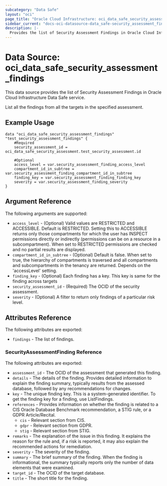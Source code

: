 ```yaml
---
subcategory: "Data Safe"
layout: "oci"
page_title: "Oracle Cloud Infrastructure: oci_data_safe_security_assessment_findings"
sidebar_current: "docs-oci-datasource-data_safe-security_assessment_findings"
description: |-
  Provides the list of Security Assessment Findings in Oracle Cloud Infrastructure Data Safe service
---
```


# Data Source: oci_data_safe_security_assessment_findings
This data source provides the list of Security Assessment Findings in Oracle Cloud Infrastructure Data Safe service.

List all the findings from all the targets in the specified assessment.


## Example Usage

```hcl
data "oci_data_safe_security_assessment_findings" "test_security_assessment_findings" {
	#Required
	security_assessment_id = oci_data_safe_security_assessment.test_security_assessment.id

	#Optional
	access_level = var.security_assessment_finding_access_level
	compartment_id_in_subtree = var.security_assessment_finding_compartment_id_in_subtree
	finding_key = var.security_assessment_finding_finding_key
	severity = var.security_assessment_finding_severity
}
```

## Argument Reference

The following arguments are supported:

* `access_level` - (Optional) Valid values are RESTRICTED and ACCESSIBLE. Default is RESTRICTED. Setting this to ACCESSIBLE returns only those compartments for which the user has INSPECT permissions directly or indirectly (permissions can be on a resource in a subcompartment). When set to RESTRICTED permissions are checked and no partial results are displayed. 
* `compartment_id_in_subtree` - (Optional) Default is false. When set to true, the hierarchy of compartments is traversed and all compartments and subcompartments in the tenancy are returned. Depends on the 'accessLevel' setting. 
* `finding_key` - (Optional) Each finding has a key. This key is same for the finding across targets
* `security_assessment_id` - (Required) The OCID of the security assessment.
* `severity` - (Optional) A filter to return only findings of a particular risk level.


## Attributes Reference

The following attributes are exported:

* `findings` - The list of findings.

### SecurityAssessmentFinding Reference

The following attributes are exported:

* `assessment_id` - The OCID of the assessment that generated this finding.
* `details` - The details of the finding. Provides detailed information to explain the finding summary, typically results from the assessed database, followed by any recommendations for changes.
* `key` - The unique finding key. This is a system-generated identifier. To get the finding key for a finding, use ListFindings.
* `references` - Provides information on whether the finding is related to a CIS Oracle Database Benchmark recommendation, a STIG rule, or a GDPR Article/Recital.
	* `cis` - Relevant section from CIS.
	* `gdpr` - Relevant section from GDPR.
	* `stig` - Relevant section from STIG.
* `remarks` - The explanation of the issue in this finding. It explains the reason for the rule and, if a risk is reported, it may also explain the recommended actions for remediation.
* `severity` - The severity of the finding.
* `summary` - The brief summary of the finding. When the finding is informational, the summary typically reports only the number of data elements that were examined.
* `target_id` - The OCID of the target database.
* `title` - The short title for the finding.

